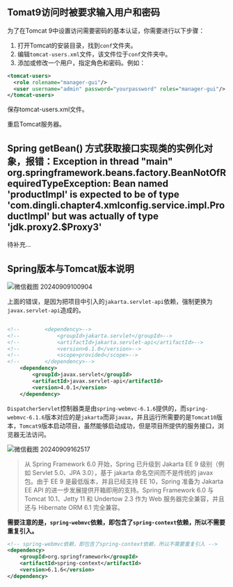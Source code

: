 

## Tomat9访问时被要求输入用户和密码

为了在Tomcat 9中设置访问需要密码的基本认证，你需要进行以下步骤：

1.  打开Tomcat的安装目录，找到`conf`文件夹。
2.  编辑`tomcat-users.xml`文件，该文件位于`conf`文件夹中。
3.  添加或修改一个用户，指定角色和密码。例如：

```xml
<tomcat-users>
  <role rolename="manager-gui"/>
  <user username="admin" password="yourpassword" roles="manager-gui"/>
</tomcat-users>
```

保存tomcat-users.xml文件。

重启Tomcat服务器。



## Spring getBean() 方式获取接口实现类的实例化对象，报错：Exception in thread "main" org.springframework.beans.factory.BeanNotOfRequiredTypeException: Bean named 'productImpl' is expected to be of type 'com.dingli.chapter4.xmlconfig.service.impl.ProductImpl' but was actually of type 'jdk.proxy2.$Proxy3'

待补充...



## Spring版本与Tomcat版本说明

![微信截图 20240909100904](https://img.picgo.net/2024/09/09/_20240909100904d33d770d1bffe101.jpeg)

上面的错误，是因为把项目中引入的`jakarta.servlet-api`依赖，强制更换为`javax.servlet-api`造成的。

```xml

<!--        <dependency>-->
<!--            <groupId>jakarta.servlet</groupId>-->
<!--            <artifactId>jakarta.servlet-api</artifactId>-->
<!--            <version>6.1.0</version>-->
<!--            <scope>provided</scope>-->
<!--        </dependency>-->
    <dependency>
        <groupId>javax.servlet</groupId>
        <artifactId>javax.servlet-api</artifactId>
        <version>4.0.1</version>
    </dependency>

```

`DispatcherServlet`控制器类是由`spring-webmvc-6.1.6`提供的，而`spring-webmvc-6.1.6`版本对应的是`jakarta`而非`javax`，并且运行所需要的是`Tomcat10`版本，`Tomcat9`版本启动项目，虽然能够启动成功，但是项目所提供的服务接口，浏览器无法访问。

![微信截图 20240909162517](https://img.picgo.net/2024/09/09/_20240909162517a0e9272df12e73ba.jpeg)

> 从 Spring Framework 6.0 开始，Spring 已升级到 Jakarta EE 9 级别（例如 Servlet 5.0、JPA 3.0），基于 jakarta 命名空间而不是传统的 javax 包。由于 EE 9 是最低版本，并且已经支持 EE 10，Spring 准备为 Jakarta EE API 的进一步发展提供开箱即用的支持。Spring Framework 6.0 与 Tomcat 10.1、Jetty 11 和 Undertow 2.3 作为 Web 服务器完全兼容，并且还与 Hibernate ORM 6.1 完全兼容。

**需要注意的是，`spring-webmvc`依赖，即包含了`spring-context`依赖，所以不需要重复引入。**

```xml
<!-- spring-webmvc依赖，即包含了spring-context依赖，所以不需要重复引入 -->
<dependency>
    <groupId>org.springframework</groupId>
    <artifactId>spring-context</artifactId>
    <version>6.1.6</version>
</dependency>
```

